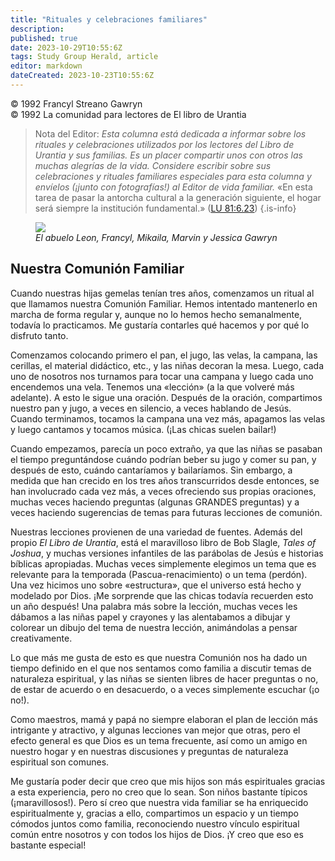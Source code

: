 ```yaml
---
title: "Rituales y celebraciones familiares"
description: 
published: true
date: 2023-10-29T10:55:6Z
tags: Study Group Herald, article
editor: markdown
dateCreated: 2023-10-23T10:55:6Z
---
```


<p class="v-card v-sheet theme--light grey lighten-3 px-2">© 1992 Francyl Streano Gawryn<br>© 1992 La comunidad para lectores de El libro de Urantia</p>


> Nota del Editor: _Esta columna está dedicada a informar sobre los rituales y celebraciones utilizados por los lectores del Libro de Urantia y sus familias. Es un placer compartir unos con otros las muchas alegrías de la vida. Considere escribir sobre sus celebraciones y rituales familiares especiales para esta columna y envíelos (¡junto con fotografías!) al Editor de vida familiar._
> «En esta tarea de pasar la antorcha cultural a la generación siguiente, el hogar será siempre la institución fundamental.» ([LU 81:6.23](/es/The_Urantia_Book/81#p6_23))
{.is-info}

<figure id="Figure_1" class="image urantiapedia">
<img src="/image/article/Study_Group_Herald/Francyl_family.jpg">
<figcaption><em>El abuelo Leon, Francyl, Mikaila, Marvin y Jessica Gawryn</em></figcaption>
</figure>

## Nuestra Comunión Familiar

Cuando nuestras hijas gemelas tenían tres años, comenzamos un ritual al que llamamos nuestra Comunión Familiar. Hemos intentado mantenerlo en marcha de forma regular y, aunque no lo hemos hecho semanalmente, todavía lo practicamos. Me gustaría contarles qué hacemos y por qué lo disfruto tanto.

Comenzamos colocando primero el pan, el jugo, las velas, la campana, las cerillas, el material didáctico, etc., y las niñas decoran la mesa. Luego, cada uno de nosotros nos turnamos para tocar una campana y luego cada uno encendemos una vela. Tenemos una «lección» (a la que volveré más adelante). A esto le sigue una oración. Después de la oración, compartimos nuestro pan y jugo, a veces en silencio, a veces hablando de Jesús. Cuando terminamos, tocamos la campana una vez más, apagamos las velas y luego cantamos y tocamos música. (¡Las chicas suelen bailar!)

Cuando empezamos, parecía un poco extraño, ya que las niñas se pasaban el tiempo preguntándose cuándo podrían beber su jugo y comer su pan, y después de esto, cuándo cantaríamos y bailaríamos. Sin embargo, a medida que han crecido en los tres años transcurridos desde entonces, se han involucrado cada vez más, a veces ofreciendo sus propias oraciones, muchas veces haciendo preguntas (algunas GRANDES preguntas) y a veces haciendo sugerencias de temas para futuras lecciones de comunión. 

Nuestras lecciones provienen de una variedad de fuentes. Además del propio _El Libro de Urantia_, está el maravilloso libro de Bob Slagle, _Tales of Joshua_, y muchas versiones infantiles de las parábolas de Jesús e historias bíblicas apropiadas. Muchas veces simplemente elegimos un tema que es relevante para la temporada (Pascua-renacimiento) o un tema (perdón). Una vez hicimos uno sobre «estructura», que el universo está hecho y modelado por Dios. ¡Me sorprende que las chicas todavía recuerden esto un año después! Una palabra más sobre la lección, muchas veces les dábamos a las niñas papel y crayones y las alentabamos a dibujar y colorear un dibujo del tema de nuestra lección, animándolas a pensar creativamente.

Lo que más me gusta de esto es que nuestra Comunión nos ha dado un tiempo definido en el que nos sentamos como familia a discutir temas de naturaleza espiritual, y las niñas se sienten libres de hacer preguntas o no, de estar de acuerdo o en desacuerdo, o a veces simplemente escuchar (¡o no!).

Como maestros, mamá y papá no siempre elaboran el plan de lección más intrigante y atractivo, y algunas lecciones van mejor que otras, pero el efecto general es que Dios es un tema frecuente, así como un amigo en nuestro hogar y en nuestras discusiones y preguntas de naturaleza espiritual son comunes.

Me gustaría poder decir que creo que mis hijos son más espirituales gracias a esta experiencia, pero no creo que lo sean. Son niños bastante típicos (¡maravillosos!). Pero sí creo que nuestra vida familiar se ha enriquecido espiritualmente y, gracias a ello, compartimos un espacio y un tiempo cómodos juntos como familia, reconociendo nuestro vínculo espiritual común entre nosotros y con todos los hijos de Dios. ¡Y creo que eso es bastante especial!

